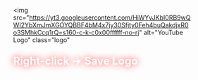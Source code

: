 <!DOCTYPE html>
<html lang="en">
<head>
  <meta charset="UTF-8">
  <meta name="viewport" content="width=device-width, initial-scale=1.0">
  <title>YouTube Neon Background</title>
  <style>
    * {
      margin: 0;
      padding: 0;
      box-sizing: border-box;
    }

    body {
      height: 100vh;
      display: flex;
      align-items: center;
      justify-content: center;
      flex-direction: column;
      overflow: hidden;
      background: radial-gradient(circle at center, #000000, #120000, #240000);
      font-family: 'Poppins', sans-serif;
      position: relative;
    }

    /* Neon Sparks Animation */
    .spark {
      position: absolute;
      width: 4px;
      height: 4px;
      background: red;
      border-radius: 50%;
      opacity: 0.8;
      animation: fly 5s linear infinite;
    }

    @keyframes fly {
      0% {
        transform: translateY(100vh) translateX(0);
        opacity: 0;
      }
      50% {
        opacity: 1;
      }
      100% {
        transform: translateY(-10vh) translateX(calc(50vw - 200px));
        opacity: 0;
      }
    }

    /* YouTube Logo */
    .logo {
      width: 200px;
      height: 200px;
      border-radius: 50%;
      box-shadow: 0 0 40px rgba(255, 0, 0, 0.9),
                  0 0 100px rgba(255, 0, 0, 0.6);
      transition: transform 0.4s ease, box-shadow 0.4s ease;
      z-index: 2;
    }

    .logo:hover {
      transform: scale(1.1);
      box-shadow: 0 0 80px rgba(255, 0, 0, 1),
                  0 0 160px rgba(255, 0, 0, 0.8);
    }

    h1 {
      margin-top: 25px;
      color: white;
      font-size: 1.5rem;
      text-shadow: 0 0 15px rgba(255, 0, 0, 0.8);
      z-index: 2;
    }
  </style>
</head>
<body>
  <!-- Neon Sparks -->
  <script>
    const count = 60; // Number of sparks
    for (let i = 0; i < count; i++) {
      const spark = document.createElement("div");
      spark.className = "spark";
      spark.style.left = Math.random() * 100 + "vw";
      spark.style.animationDuration = 3 + Math.random() * 3 + "s";
      spark.style.animationDelay = Math.random() * 5 + "s";
      spark.style.background = Math.random() > 0.5 ? "red" : "#ff3b3b";
      document.body.appendChild(spark);
    }
  </script>

  <!-- YouTube Logo -->
  <img 
    src="https://yt3.googleusercontent.com/HiWYvJKbI0RB9wQWI2YbXmJmXGOYQBBF4bM4x7jy30Sfjty0Feh4buQakdjxR0o3SMhkCcq1rQ=s160-c-k-c0x00ffffff-no-rj"
    alt="YouTube Logo"
    class="logo"
  >
  <h1>Right-click → Save Logo</h1>
</body>
</html>
